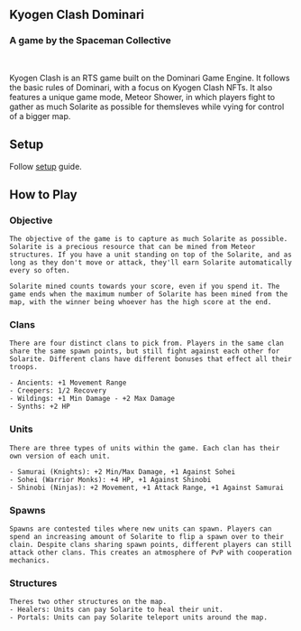## Kyogen Clash Dominari
### A game by the Spaceman Collective
<br >

Kyogen Clash is an RTS game built on the Dominari Game Engine. It follows the basic rules of Dominari, with a focus on Kyogen Clash NFTs. It also features a unique game mode, Meteor Shower, in which players fight to gather as much Solarite as possible for themsleves while vying for control of a bigger map. 

## Setup
Follow [setup](SETUP.md) guide.

## How to Play

### Objective
    The objective of the game is to capture as much Solarite as possible. Solarite is a precious resource that can be mined from Meteor structures. If you have a unit standing on top of the Solarite, and as long as they don't move or attack, they'll earn Solarite automatically every so often.

    Solarite mined counts towards your score, even if you spend it. The game ends when the maximum number of Solarite has been mined from the map, with the winner being whoever has the high score at the end. 

### Clans
    There are four distinct clans to pick from. Players in the same clan share the same spawn points, but still fight against each other for Solarite. Different clans have different bonuses that effect all their troops.  

    - Ancients: +1 Movement Range
    - Creepers: 1/2 Recovery
    - Wildings: +1 Min Damage - +2 Max Damage
    - Synths: +2 HP

### Units
    There are three types of units within the game. Each clan has their own version of each unit.  
    
    - Samurai (Knights): +2 Min/Max Damage, +1 Against Sohei
    - Sohei (Warrior Monks): +4 HP, +1 Against Shinobi
    - Shinobi (Ninjas): +2 Movement, +1 Attack Range, +1 Against Samurai

### Spawns
    Spawns are contested tiles where new units can spawn. Players can spend an increasing amount of Solarite to flip a spawn over to their clain. Despite clans sharing spawn points, different players can still attack other clans. This creates an atmosphere of PvP with cooperation mechanics. 

### Structures
    Theres two other structures on the map. 
    - Healers: Units can pay Solarite to heal their unit. 
    - Portals: Units can pay Solarite teleport units around the map.